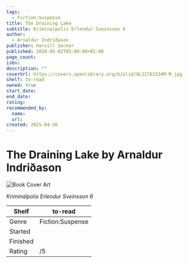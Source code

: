 ```yaml
---
tags:
  - Fiction:Suspense
title: The Draining Lake
subtitle: Kriminalpolis Erlendur Sveinsson 6
author:
  - Arnaldur Indriðason
publisher: Harvill Secker
published: 2010-05-02T05:00:00+01:00
page_count:
isbn:
description: ""
coverUrl: https://covers.openlibrary.org/b/olid/OL22761534M-M.jpg
shelf: to-read
owned: true
start_date:
end_date:
rating:
recommended_by:
  name:
  url:
created: 2025-04-26
---
```


# The Draining Lake by Arnaldur Indriðason

![Book Cover Art](https://covers.openlibrary.org/b/olid/OL22761534M-M.jpg)

_Kriminalpolis Erlendur Sveinsson 6_

| Shelf | to-read |
| --- | --- |
| Genre | Fiction:Suspense |
| Started |  |
| Finished |  |
| Rating | /5 |


